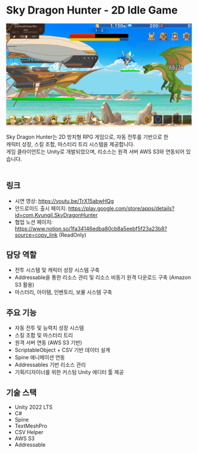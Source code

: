 # Sky Dragon Hunter - 2D Idle Game
![SkyDragonHunter](TitleImage.png)

Sky Dragon Hunter는 2D 방치형 RPG 게임으로, 자동 전투를 기반으로 한 <br>
캐릭터 성장, 스킬 조합, 마스터리 트리 시스템을 제공합니다.  <br>
게임 클라이언트는 Unity로 개발되었으며, 리소스는 원격 서버 AWS S3와 연동되어 있습니다.<br><br>

## 링크
- 시연 영상: https://youtu.be/TrX15abwHQg
- 안드로이드 출시 페이지: https://play.google.com/store/apps/details?id=com.Kyungil.SkyDragonHunter
- 협업 노션 페이지: https://www.notion.so/1fa34146edba80cb8a5eebf5f23a23b8?source=copy_link (ReadOnly)

## 담당 역할
- 전투 시스템 및 캐릭터 성장 시스템 구축
- Addressable을 통한 리소스 관리 및 리소스 비동기 원격 다운로드 구축 (Amazon S3 활용)
- 마스터리, 아이템, 인벤토리, 보물 시스템 구축

## 주요 기능

- 자동 전투 및 능력치 성장 시스템
- 스킬 조합 및 마스터리 트리
- 원격 서버 연동 (AWS S3 기반)
- ScriptableObject + CSV 기반 데이터 설계
- Spine 애니메이션 연동
- Addressables 기반 리소스 관리
- 기획/디자이너를 위한 커스텀 Unity 에디터 툴 제공

## 기술 스택

- Unity 2022 LTS
- C#
- Spine
- TextMeshPro
- CSV Helper
- AWS S3
- Addressable
